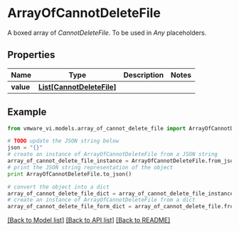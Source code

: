 # ArrayOfCannotDeleteFile

A boxed array of *CannotDeleteFile*. To be used in *Any* placeholders. 

## Properties
Name | Type | Description | Notes
------------ | ------------- | ------------- | -------------
**value** | [**List[CannotDeleteFile]**](CannotDeleteFile.md) |  | 

## Example

```python
from vmware_vi.models.array_of_cannot_delete_file import ArrayOfCannotDeleteFile

# TODO update the JSON string below
json = "{}"
# create an instance of ArrayOfCannotDeleteFile from a JSON string
array_of_cannot_delete_file_instance = ArrayOfCannotDeleteFile.from_json(json)
# print the JSON string representation of the object
print ArrayOfCannotDeleteFile.to_json()

# convert the object into a dict
array_of_cannot_delete_file_dict = array_of_cannot_delete_file_instance.to_dict()
# create an instance of ArrayOfCannotDeleteFile from a dict
array_of_cannot_delete_file_form_dict = array_of_cannot_delete_file.from_dict(array_of_cannot_delete_file_dict)
```
[[Back to Model list]](../README.md#documentation-for-models) [[Back to API list]](../README.md#documentation-for-api-endpoints) [[Back to README]](../README.md)


